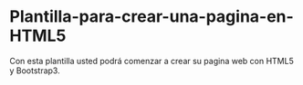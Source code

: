 # Plantilla-para-crear-una-pagina-en-HTML5
Con esta plantilla usted podrá comenzar a crear su pagina web con HTML5 y Bootstrap3.
